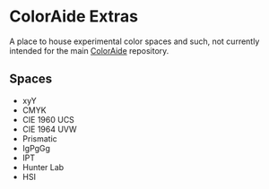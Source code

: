 # ColorAide Extras

A place to house experimental color spaces and such, not currently intended for the main [ColorAide](https://github.com/facelessuser/coloraide)
repository.


## Spaces

- xyY
- CMYK
- CIE 1960 UCS
- CIE 1964 UVW
- Prismatic
- IgPgGg
- IPT
- Hunter Lab
- HSI
